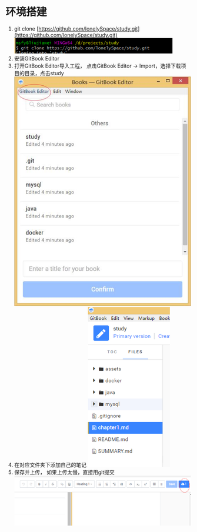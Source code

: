 # 环境搭建

1. git clone [https://github.com/lonelySpace/study.git](https://github.com/lonelySpace/study.git)
![](/assets/import.png)  
2. 安装GitBook Editor  
3. 打开GitBook Editor导入工程， 点击GitBook Editor -&gt; Import，选择下载项目的目录，点击study
![](/assets/3.jpg)  
4. 在对应文件夹下添加自己的笔记
![](/assets/1.png)  
5. 保存并上传， 如果上传太慢，直接用git提交
![](/assets/2.png)

